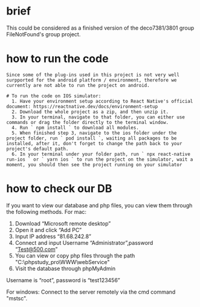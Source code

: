 # brief
This could be considered as a finished version of the deco7381/3801 group FileNotFound's group project.

# how to run the code
    Since some of the plug-ins used in this project is not very well surpported for the android platform / environment, therefore we currently are not able to run the project on android.

    # To run the code on IOS simulator:
      1. Have your environment setup according to React Native's official document: https://reactnative.dev/docs/environment-setup
      2. Download the whole project as a zip, and then unzip it.
      3. In your terminal, navigate to that folder, you can either use commands or drag the folder directly to the terminal window.
      4. Run ` npm install ` to download all modules.
      5. When finished step 3, navigate to the ios folder under the project folder, run ` pod install `, waiting all packages to be installed, after it, don't forget to change the path back to your project's default path.
      6. In your terminal under your folder path, run ` npx react-native run-ios ` or ` yarn ios ` to run the project on the simulator, wait a moment, you should then see the project running on your simulator
      
# how to check our DB
If you want to view our database and php files, you can view them through the following methods.
For mac: 
  1. Download “Microsoft remote desktop”
  2. Open it and click “Add PC”
  3. Input IP address “81.68.242.8”
  4. Connect and input Username “Administrator”,password “Test@500.com”
  5. You can view or copy php files through the path "C:\phpstudy_pro\WWW\webService"
  6. Visit the database through phpMyAdmin
 
  Username is “root”, password is “test123456”

For windows:
  Connect to the server remotely via the cmd command "mstsc".
